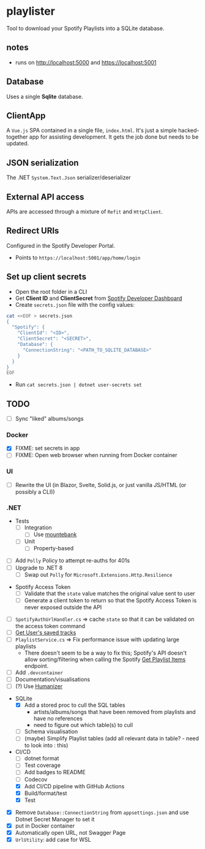 # playlister

Tool to download your Spotify Playlists into a SQLite database.

## notes

- runs on <http://localhost:5000> and <https://localhost:5001>

## Database

Uses a single **Sqlite** database.

## ClientApp

A `Vue.js` SPA contained in a single file, `index.html`. It's just a simple hacked-together app for assisting
development. It gets the job done but needs to be updated.

## JSON serialization

The .NET `System.Text.Json` serializer/deserializer

## External API access

APIs are accessed through a mixture of `Refit` and `HttpClient`.

## Redirect URIs

Configured in the Spotify Developer Portal.

- Points to `https://localhost:5001/app/home/login`

## Set up client secrets

- Open the root folder in a CLI
- Get **Client ID** and **ClientSecret** from [Spotify Developer Dashboard](https://developer.spotify.com/dashboard)
- Create `secrets.json` file with the config values:

```bash
cat <<EOF > secrets.json
{
  "Spotify": {
    "ClientId": "<ID>",
    "ClientSecret": "<SECRET>",
    "Database": {
      "ConnectionString": "<PATH_TO_SQLITE_DATABASE>"
    }
  }
}
EOF
```

- Run `cat secrets.json | dotnet user-secrets set`

## TODO

- [ ] Sync "liked" albums/songs

### Docker

- [x] FIXME: set secrets in app
- [ ] FIXME: Open web browser when running from Docker container

### UI

- [ ] Rewrite the UI (in Blazor, Svelte, Solid.js, or just vanilla JS/HTML (or possibly a CLI))

### .NET

- Tests
  - [ ] Integration
    - [ ] Use [mountebank](https://www.mbtest.org/)
  - [ ] Unit
    - [ ] Property-based
- [ ] Add `Polly` Policy to attempt re-auths for 401s
- [ ] Upgrade to .NET 8
  - [ ] Swap out `Polly` for `Microsoft.Extensions.Http.Resilience`
- Spotify Access Token
  - [ ] Validate that the `state` value matches the original value sent to user
  - [ ] Generate a client token to return so that the Spotify Access Token is never exposed outside the API
- [ ] `SpotifyAuthUrlHandler.cs` => cache `state` so that it can be validated on the access token command
- [ ] [Get User's saved tracks](https://developer.spotify.com/documentation/web-api/reference/get-users-saved-tracks)
- [ ] `PlaylistService.cs` => Fix performance issue with updating large playlists
  - There doesn't seem to be a way to fix this; Spotify's API doesn't allow sorting/filtering when calling the Spotify
      [Get Playlist Items](https://developer.spotify.com/documentation/web-api/reference/get-playlists-tracks) endpoint.
- [ ] Add `.devcontainer`
- [ ] Documentation/visualisations
- [ ] (?) Use [Humanizer](https://github.com/Humanizr/Humanizer)
- SQLite
  - [x] Add a stored proc to cull the SQL tables
    - artists/albums/songs that have been removed from playlists and have no references
    - need to figure out which table(s) to cull
  - [ ] Schema visualisation
  - [ ] (maybe) Simplify Playlist tables (add all relevant data in table? - need to look into : this)
- CI/CD
  - [ ] dotnet format
  - [ ] Test coverage
  - [ ] Add badges to README
  - [ ] Codecov
  - [x] Add CI/CD pipeline with GitHub Actions
  - [x] Build/format/test
  - [x] Test
- [x] Remove `Database::ConnectionString` from `appsettings.json` and use Dotnet Secret Manager to set it
- [x] put in Docker container
- [x] Automatically open URL, not Swagger Page
- [x] `UrlUtility`: add case for WSL
